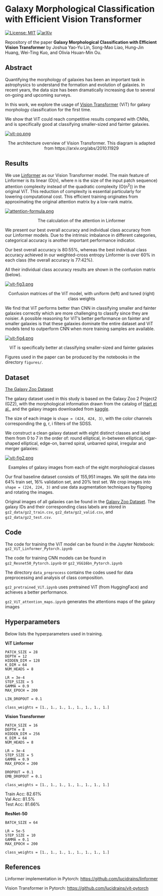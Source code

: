 # Galaxy Morphological Classification with Efficient Vision Transformer

[![License: MIT](https://img.shields.io/badge/License-MIT-yellow.svg)](https://opensource.org/licenses/MIT)
[![arXiv](https://img.shields.io/badge/arXiv-2110.01024-yellowgreen.svg)](https://arxiv.org/abs/2110.01024)

Repository of the paper **Galaxy Morphological Classification with Efficient Vision Transformer** by Joshua Yao-Yu Lin, Song-Mao Liao, Hung-Jin Huang, Wei-Ting Kuo, and Olivia Hsuan-Min Ou.

## Abstract

Quantifying the morphology of galaxies has been an important task in astrophysics to understand the formation and evolution of galaxies. In recent years, the data size has been dramatically increasing due to several on-going and upcoming surveys.

In this work, we explore the usage of [Vision Transformer](https://arxiv.org/abs/2010.11929) (ViT) for galaxy morphology classification for the first time.

We show that ViT could reach competitive results compared with CNNs, and is specifically good at classifying smaller-sized and fainter galaxies.

[![vit-oo.png](https://i.postimg.cc/dt1gky53/vit-oo.png)](https://postimg.cc/F1MTw75X )
<p align="center">
    The architecture overview of Vision Transformer. This diagram is adapted from
    https://arxiv.org/abs/2010.11929
</p>

## Results

We use [Linformer](https://arxiv.org/abs/2006.04768) as our Vision Transformer model. The main feature of Linformer is its linear (O(n), where n is the size of the input patch sequence) attention complexity instead of the quadratic complexity (O(n<sup>2</sup>)) in the original ViT. This reduction of complexity is essential particularly for lowering computational cost. This efficient training originates from approximating the original attention matrix by a low-rank matrix.

[![attention-formula.png](https://i.postimg.cc/9QX6WM3Z/attention-formula.png)](https://postimg.cc/pp7GCPLL)
<p align="center">
    The calculation of the attention in Linformer
</p>

We present our best overall accuracy and individual class accuracy from our Linformer models. Due to
the intrinsic imbalance in different categories, categorical accuracy is another important performance
indicator.

Our best overall accuracy is 80:55%, whereas the best individual class accuracy achieved in our weighted-cross entropy Linformer is over 60% in each class (the overall accuracy is 77:42%).

All their individual class accuracy results are shown in the confusion matrix (below).

[![vit-fig3.png](https://i.postimg.cc/cLkG81N7/vit-fig3.png)](https://postimg.cc/cv3bpSC6)
<p align="center">
    Confusion matrices of the ViT model, with uniform (left) and tuned (right) class weights
</p>

We find that ViT performs better than CNN in classifying smaller and fainter galaxies correctly which are more challenging to classify since they are noisier. A possible reasoning for ViT’s better performance on fainter and smaller galaxies is that these galaxies dominate the entire dataset and ViT models tend to outperform CNN when more training samples are available.

[![vit-fig4.png](https://i.postimg.cc/d0fSmnnD/vit-fig4.png)](https://postimg.cc/qt8LpsPd)
<p align="center">
    ViT is specifically better at classifying smaller-sized and fainter galaxies
</p>

Figures used in the paper can be produced by the notebooks in the directory `figures/`.

## Dataset

[The Galaxy Zoo Dataset](https://data.galaxyzoo.org/)

The galaxy dataset used in this study is based on the Galaxy Zoo 2 Project2 (GZ2), with the morphological information drawn from the catalog of [Hart et al.](https://arxiv.org/abs/1607.01019), and the galaxy images downloaded from [kaggle](https://www.kaggle.com/jaimetrickz/galaxy-zoo-2-images).

The size of each image is `shape = (424, 424, 3)`, with the color channels corresponding the g, r, i filters of the SDSS.

We construct a clean galaxy dataset with eight distinct classes and label them from 0 to 7 in the order of:
round elliptical, in-between elliptical, cigar-shaped elliptical, edge-on, barred spiral, unbarred spiral,
irregular and merger galaxies:

[![vit-fig2.png](https://i.postimg.cc/Ls5zjjJC/vit-fig2.png)](https://postimg.cc/HJGcgc4X)
<p align="center">
    Examples of galaxy images from each of the eight morphological classes
</p>

Our final baseline dataset consists of 155,951 images. We split the data into 64% train set, 16% validation set, and 20% test set. We crop images into `shape = (224, 224, 3)` and use data augmentation techniques by flipping and rotating the images.

Original images of all galaxies can be found in the [Galaxy Zoo Dataset](https://data.galaxyzoo.org/). The galaxy IDs and their corresponding class labels are stored in `gz2_data/gz2_train.csv`, `gz2_data/gz2_valid.csv`, and `gz2_data/gz2_test.csv`.

## Code

The code for training the ViT model can be found in the Jupyter Notebook: `gz2_ViT_Linformer_Pytorch.ipynb`

The code for training CNN models can be found in `gz2_Resnet50_Pytorch.ipynb` or `gz2_VGG16bn_Pytorch.ipynb`

The directory `data_preprocess` contains the codes used for data preprocessing and analysis of class composition.

`gz2_pretrained_ViT.ipynb` uses pretrained ViT (from HuggingFace) and achieves a better performance.

`gz2_ViT_attention_maps.ipynb` generates the attentions maps of the galaxy images


## Hyperparameters

Below lists the hyperparameters used in training.

**ViT Linformer**
```
PATCH_SIZE = 28
DEPTH = 12
HIDDEN_DIM = 128
K_DIM = 64
NUM_HEADS = 8

LR = 3e-4
STEP_SIZE = 5
GAMMA = 0.9
MAX_EPOCH = 200

LIN_DROPOUT = 0.1

class_weights = [1., 1., 1., 1., 1., 1., 1., 1.]
```

**Vision Transformer**
```
PATCH_SIZE = 16
DEPTH = 8
HIDDEN_DIM = 256
K_DIM = 64
NUM_HEADS = 8

LR = 3e-4
STEP_SIZE = 5
GAMMA = 0.9
MAX_EPOCH = 200

DROPOUT = 0.1
EMB_DROPOUT = 0.1

class_weights = [1., 1., 1., 1., 1., 1., 1., 1.]
```
Train Acc: 82.61%\
Val Acc: 81.5%\
Test Acc: 81.66%

**ResNet-50**
```
BATCH_SIZE = 64

LR = 5e-5
STEP_SIZE = 10
GAMMA = 0.1
MAX_EPOCH = 200

class_weights = [1., 1., 1., 1., 1., 1., 1., 1.]
```

## References

Linformer implementation in Pytorch: https://github.com/lucidrains/linformer

Vision Transformer in Pytorch: https://github.com/lucidrains/vit-pytorch
